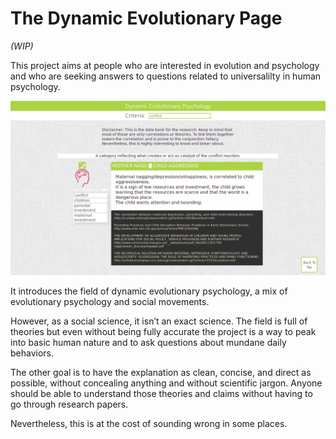 # The Dynamic Evolutionary Page #

*(WIP)*


This project aims at people who are interested in evolution and psychology
and who are seeking answers to questions related to universalilty in
human psychology.

![Data bank](https://github.com/venam/Dynamic-Evolutionary-Psychology/blob/master/data_bank.png)


It introduces the field of dynamic evolutionary psychology, a mix of
evolutionary psychology and social movements.

However, as a social science, it isn’t an exact science. The field is
full of theories but even without being fully accurate the project is a
way to peak into basic human nature and to ask questions about mundane
daily behaviors.

The other goal is to have the explanation as clean, concise, and
direct as possible, without concealing anything and without scientific
jargon. Anyone should be able to understand those theories and claims
without having to go through research papers.

Nevertheless, this is at the cost of sounding wrong in some places.

